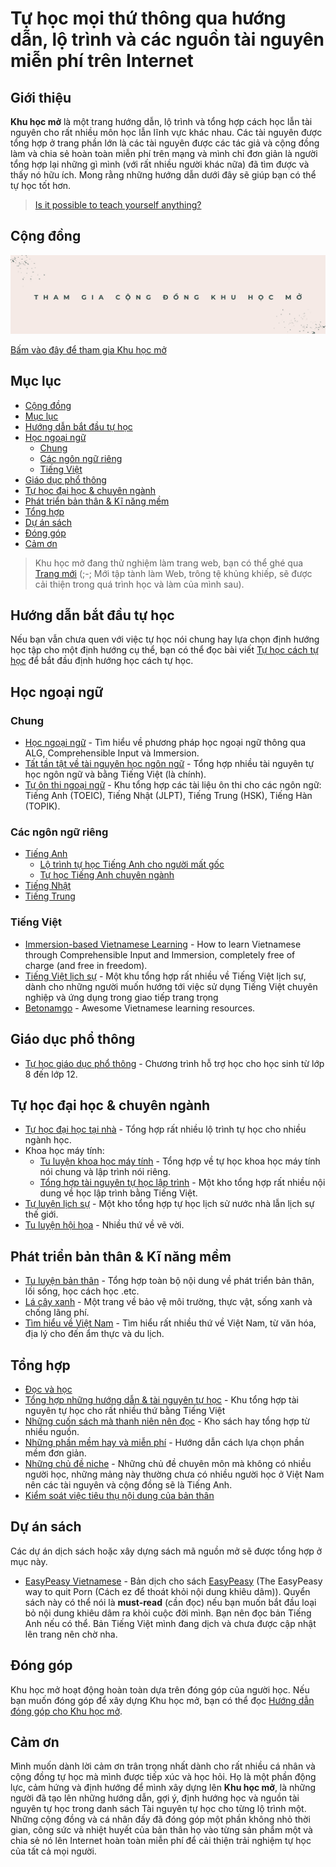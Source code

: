 # Tự học mọi thứ thông qua hướng dẫn, lộ trình và các nguồn tài nguyên miễn phí trên Internet

## Giới thiệu

**Khu học mở** là một trang hướng dẫn, lộ trình và tổng hợp cách học lẫn tài nguyên cho rất nhiều môn học lẫn lĩnh vực khác nhau. Các tài nguyên được tổng hợp ở trang phần lớn là các tài nguyên được các tác giả và cộng đồng làm và chia sẻ hoàn toàn miễn phí trên mạng và mình chỉ đơn giản là người tổng hợp lại những gì mình (với rất nhiều người khác nữa) đã tìm được và thấy nó hữu ích. Mong rằng những hướng dẫn dưới đây sẽ giúp bạn có thể tự học tốt hơn.

> [Is it possible to teach yourself anything?](https://reddit.com/r/productivity/comments/fyxuam/is_it_possible_to_teach_yourself_anything/)

## Cộng đồng

[![Tham gia cộng đồng Khu học mở](assets/join_us.png)](./cong-dong.html)

[Bấm vào đây để tham gia Khu học mở](cong-dong.md)

## Mục lục

- [Cộng đồng](#c%E1%BB%99ng-%C4%91%E1%BB%93ng)
- [Mục lục](#m%E1%BB%A5c-l%E1%BB%A5c)
- [Hướng dẫn bắt đầu tự học](#h%C6%B0%E1%BB%9Bng-d%E1%BA%ABn-b%E1%BA%AFt-%C4%91%E1%BA%A7u-t%E1%BB%B1-h%E1%BB%8Dc)
- [Học ngoại ngữ](#h%E1%BB%8Dc-ngo%E1%BA%A1i-ng%E1%BB%AF)
  - [Chung](#chung)
  - [Các ngôn ngữ riêng](#c%C3%A1c-ng%C3%B4n-ng%E1%BB%AF-ri%C3%AAng)
  - [Tiếng Việt](#ti%E1%BA%BFng-vi%E1%BB%87t)
- [Giáo dục phổ thông](#gi%C3%A1o-d%E1%BB%A5c-ph%E1%BB%95-th%C3%B4ng)
- [Tự học đại học & chuyên ngành](#t%E1%BB%B1-h%E1%BB%8Dc-%C4%91%E1%BA%A1i-h%E1%BB%8Dc--chuy%C3%AAn-ng%C3%A0nh)
- [Phát triển bản thân & Kĩ năng mềm](#ph%C3%A1t-tri%E1%BB%83n-b%E1%BA%A3n-th%C3%A2n--k%C4%A9-n%C4%83ng-m%E1%BB%81m)
- [Tổng hợp](#t%E1%BB%95ng-h%E1%BB%A3p)
- [Dự án sách](#d%E1%BB%B1-%C3%A1n-s%C3%A1ch)
- [Đóng góp](#%C4%91%C3%B3ng-g%C3%B3p)
- [Cảm ơn](#c%E1%BA%A3m-%C6%A1n)

> Khu học mở đang thử nghiệm làm trang web, bạn có thể ghé qua [Trang mới](https://daihocmo.github.io/home/) (;-; Mới tập tành làm Web, trông tệ khủng khiếp, sẽ được cải thiện trong quá trình học và làm của mình sau).

## Hướng dẫn bắt đầu tự học

Nếu bạn vẫn chưa quen với việc tự học nói chung hay lựa chọn định hướng học tập cho một định hướng cụ thể, bạn có thể đọc bài viết [Tự học cách tự học](posts/huong-dan-tu-hoc.md) để bắt đầu định hướng học cách tự học.

## Học ngoại ngữ

### Chung

- [Học ngoại ngữ](./ngoai-ngu/) - Tìm hiểu về phương pháp học ngoại ngữ thông qua ALG, Comprehensible Input và Immersion.
- [Tất tần tật về tài nguyên học ngôn ngữ](./awesome-ngon-ngu/) - Tổng hợp nhiều tài nguyên tự học ngôn ngữ và bằng Tiếng Việt (là chính).
- [Tự ôn thi ngoại ngữ](./luyen-thi-ngon-ngu/) - Khu tổng hợp các tài liệu ôn thi cho các ngôn ngữ: Tiếng Anh (TOEIC), Tiếng Nhật (JLPT), Tiếng Trung (HSK), Tiếng Hàn (TOPIK).

### Các ngôn ngữ riêng

- [Tiếng Anh](./tieng-anh/)
  - [Lộ trình tự học Tiếng Anh cho người mất gốc](https://daihocmo.github.io/tieng-anh/30ngay)
  - [Tự học Tiếng Anh chuyên ngành](https://daihocmo.github.io/tieng-anh-chuyen-nganh/)
- [Tiếng Nhật](./tieng-nhat/)
- [Tiếng Trung](./tieng-trung/)

### Tiếng Việt

- [Immersion-based Vietnamese Learning](./learn-vietnamese) - How to learn Vietnamese through Comprehensible Input and Immersion, completely free of charge (and free in freedom).
- [Tiếng Việt lịch sự](./tieng-viet-lich-su/) - Một khu tổng hợp rất nhiều về Tiếng Việt lịch sự, dành cho những người muốn hướng tới việc sử dụng Tiếng Việt chuyên nghiệp và ứng dụng trong giao tiếp trang trọng
- [Betonamgo](./betonamgo) - Awesome Vietnamese learning resources.

## Giáo dục phổ thông

- [Tự học giáo dục phổ thông](./pho-thong/) - Chương trình hỗ trợ học cho học sinh từ lớp 8 đến lớp 12.

## Tự học đại học & chuyên ngành

- [Tự học đại học tại nhà](./tu-hoc-dai-hoc/) - Tổng hợp rất nhiều lộ trình tự học cho nhiều ngành học.
- Khoa học máy tính:
  - [Tu luyện khoa học máy tính](./khoa-hoc-may-tinh/) - Tổng hợp về tự học khoa học máy tính nói chung và lập trình nói riêng.
  - [Tổng hợp tài nguyên tự học lập trình](./awesome-lap-trinh/) - Một kho tổng hợp rất nhiều nội dung về học lập trình bằng Tiếng Việt.
- [Tự luyện lịch sự](./lich-su/) - Một kho tổng hợp tự học lịch sử nước nhà lẫn lịch sự thế giới.
- [Tu luyện hội họa](./ve/) - Nhiều thứ về vẽ vời.

## Phát triển bản thân & Kĩ năng mềm

- [Tu luyện bản thân](./phat-trien/) - Tổng hợp toàn bộ nội dung về phát triển bản thân, lối sống, học cách học .etc.
- [Lá cây xanh](./la-cay-xanh/) - Một trang về bảo vệ môi trường, thực vật, sống xanh và chống lãng phí.
- [Tìm hiểu về Việt Nam](./viet-nam-toi/) - Tìm hiểu rất nhiều thứ về Việt Nam, từ văn hóa, địa lý cho đến ẩm thực và du lịch.

## Tổng hợp

- [Đọc và học](posts/doc-va-hoc.md)
- [Tổng hợp những hướng dẫn & tài nguyên tự học](tong-hop/tu-hoc.md) - Khu tổng hợp tài nguyên tự học cho rất nhiều thứ bằng Tiếng Việt
- [Những cuốn sách mà thanh niên nên đọc](tong-hop/doc-sach.md) - Kho sách hay tổng hợp từ nhiều nguồn.
- [Những phần mềm hay và miễn phí](https://thuvienmo.github.io/hoc-phan-mem/) - Hướng dẫn cách lựa chọn phần mềm đơn giản.
- [Những chủ đề niche](posts/niche.md) - Những chủ đề chuyên môn mà không có nhiều người học, những mảng này thường chưa có nhiều người học ở Việt Nam nên các tài nguyên và cộng đồng sẽ là Tiếng Anh.
- [Kiểm soát việc tiêu thụ nội dung của bản thân](posts/tieu-thu-noi-dung.md)

## Dự án sách

Các dự án dịch sách hoặc xây dựng sách mã nguồn mở sẽ được tổng hợp ở mục này.

- [EasyPeasy Vietnamese](https://github.com/daihocmo/easypeasymethod-vi) - Bản dịch cho sách [EasyPeasy](https://easypeasymethod.org/) (The EasyPeasy way to quit Porn (Cách ez để thoát khỏi nội dung khiêu dâm)). Quyển sách này có thể nói là **must-read** (cần đọc) nếu bạn muốn bắt đầu loại bỏ nội dung khiêu dâm ra khỏi cuộc đời mình. Bạn nên đọc bản Tiếng Anh nếu có thể. Bản Tiếng Việt mình đang dịch và chưa được cập nhật lên trang nên chờ nha.

## Đóng góp

Khu học mở hoạt động hoàn toàn dựa trên đóng góp của người học. Nếu bạn muốn đóng góp để xây dựng Khu học mở, bạn có thể đọc [Hướng dẫn đóng góp cho Khu học mở](dong-gop.md).

## Cảm ơn

Mình muốn dành lời cảm ơn trân trọng nhất dành cho rất nhiều cá nhân và cộng đồng tự học mà mình được tiếp xúc và học hỏi. Họ là một phần động lực, cảm hứng và định hướng để mình xây dựng lên **Khu học mở**, là những người đã tạo lên những hướng dẫn, gợi ý, định hướng học và nguồn tài nguyên tự học trong danh sách Tài nguyên tự học cho từng lộ trình một. Những cộng đồng và cá nhân đấy đã đóng góp một phần không nhỏ thời gian, công sức và nhiệt huyết của bản thân họ vào từng sản phẩm một và chia sẻ nó lên Internet hoàn toàn miễn phí để cải thiện trải nghiệm tự học của tất cả mọi người.
